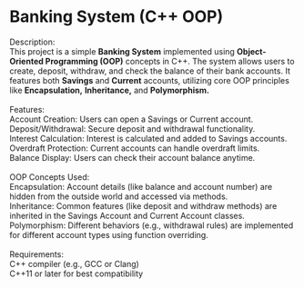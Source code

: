 <h1> Banking System (C++ OOP) </h1>
Description: <br>
This project is a simple <b>Banking System</b> implemented using <b>Object-Oriented Programming (OOP)</b> concepts in C++. The system allows users to create, deposit, withdraw, and check the balance of their bank accounts. It features both <b>Savings</b> and <b>Current</b> accounts, utilizing core OOP principles like <b>Encapsulation,</b> <b>Inheritance,</b> and <b>Polymorphism. </b>
<br><br>
Features: <br>
Account Creation: Users can open a Savings or Current account. <br>
Deposit/Withdrawal: Secure deposit and withdrawal functionality. <br>
Interest Calculation: Interest is calculated and added to Savings accounts. <br>
Overdraft Protection: Current accounts can handle overdraft limits. <br>
Balance Display: Users can check their account balance anytime. <br>
<br>
OOP Concepts Used: <br>
Encapsulation: Account details (like balance and account number) are hidden from the outside world and accessed via methods. <br>
Inheritance: Common features (like deposit and withdraw methods) are inherited in the Savings Account and Current Account classes. <br>
Polymorphism: Different behaviors (e.g., withdrawal rules) are implemented for different account types using function overriding. <br>
<br>
Requirements: <br>
C++ compiler (e.g., GCC or Clang) <br>
C++11 or later for best compatibility

